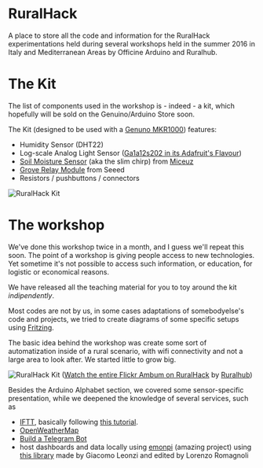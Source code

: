 # RuralHack

A place to store all the code and information for the RuralHack experimentations held during several workshops held in the summer 2016 in Italy and Mediterranean Areas by Officine Arduino and Ruralhub.

# The Kit

The list of components used in the workshop is - indeed - a kit, which hopefully will be sold on the Genuino/Arduino Store soon.

The Kit (designed to be used with a [Genuno MKR1000](https://store.arduino.cc/product/GBX00004)) features:

- Humidity Sensor (DHT22)
- Log-scale Analog Light Sensor ([Ga1a12s202 in its Adafruit's Flavour](https://www.adafruit.com/product/1384))
- [Soil Moisture Sensor](https://www.tindie.com/products/miceuz/i2c-soil-moisture-sensor) (aka the slim chirp) from [Miceuz](https://www.tindie.com/stores/miceuz/)
- [Grove Relay Module](http://seeedstudio.com/depot/Grove-Relay-p-769.html) from Seeed
- Resistors / pushbuttons / connectors

![RuralHack Kit](https://db.tt/KzGpAfxR)

# The workshop

We've done this workshop twice in a month, and I guess we'll repeat this soon. The point of a workshop is giving people access to new technologies.
Yet sometime it's not possible to access such information, or education, for logistic or economical reasons.

We have released all the teaching material for you to toy around the kit *indipendently*.

Most codes are not by us, in some cases adaptations of somebodyelse's code and projects, we tried to create diagrams of some specific setups using [Fritzing](fritzing.org/).

The basic idea behind the workshop was create some sort of automatization inside of a rural scenario, with wifi connectivity and not a large area to look after. We started little to grow big.

![RuralHack Kit](https://c1.staticflickr.com/8/7404/27509295904_5642902e38_c.jpg)
([Watch the entire Flickr Ambum on RuralHack](https://www.flickr.com/photos/142132017@N03/albums/72157670025633602) by [Ruralhub](ruralhub.it/en/))


Besides the Arduino Alphabet section, we covered some sensor-specific presentation, while we deepened the knowledge of several services, such as
- [IFTT](IFTTt.com), basically following [this tutorial](  https://create.arduino.cc/projecthub/Arduino_Genuino/if-this-then-cat-3a64b6
).
- [OpenWeatherMap](openweathermap.org)
- [Build a Telegram Bot](https://create.arduino.cc/projecthub/Arduino_Genuino/telegram-bot-library-ced4d4)
- host dashboards and data locally using [emonpi](https://github.com/openenergymonitor/emonpi) (amazing project) using [this library](https://github.com/OfficineArduinoTorino/RuralHack/tree/master/libraries/Emoncms) made by Giacomo Leonzi and edited by Lorenzo Romagnoli
